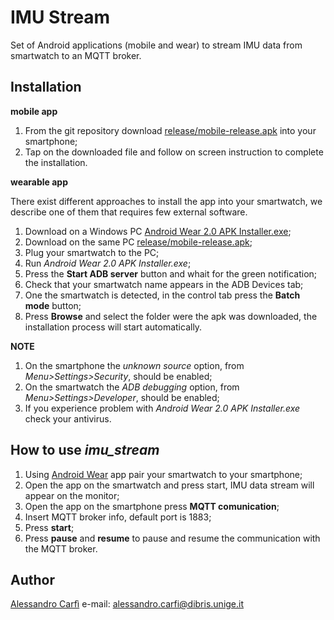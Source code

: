# IMU Stream
Set of Android applications (mobile and wear) to stream IMU data from smartwatch to an MQTT broker.
## Installation
**mobile app** 

1. From the git repository download [release/mobile-release.apk](https://github.com/EmaroLab/imu_stream/blob/master/release/mobile-release.apk) into your smartphone;
1. Tap on the downloaded file and follow on screen instruction to complete the installation.

**wearable app**

There exist different approaches to install the app into your smartwatch, we describe one of them that requires few external software.

1. Download on a Windows PC [Android Wear 2.0 APK Installer.exe](https://drive.google.com/file/d/0B12CIETdWT5vNzlwQl93NHcwVVk/view);
1. Download on the same PC [release/mobile-release.apk](https://github.com/EmaroLab/imu_stream/blob/master/release/mobile-release.apk);
1. Plug your smartwatch to the PC;
1. Run _Android Wear 2.0 APK Installer.exe_;
1. Press the **Start ADB server** button and whait for the green notification;
1. Check that your smartwatch name appears in the ADB Devices tab;
1. One the smartwatch is detected, in the control tab press the **Batch mode** button;
1. Press **Browse** and select the folder were the apk was downloaded, the installation process will start automatically.

**NOTE** 
1. On the smartphone the _unknown source_ option, from _Menu>Settings>Security_, should be enabled;  
1. On the smartwatch the _ADB debugging_ option, from _Menu>Settings>Developer_, should be enabled;
1. If you experience problem with _Android Wear 2.0 APK Installer.exe_ check your antivirus.

## How to use _imu_stream_

1. Using [Android Wear](https://play.google.com/store/apps/details?id=com.google.android.wearable.app&hl=it) app pair your smartwatch to your smartphone;
1. Open the app on the smartwatch and press start, IMU data stream will appear on the monitor;
1. Open the app on the smartphone press **MQTT comunication**;
1. Insert MQTT broker info, default port is 1883;
1. Press **start**;
1. Press **pause** and **resume** to pause and resume the communication with the MQTT broker.


## Author 

[Alessandro Carfì](https://github.com/ACarfi) e-mail: alessandro.carfi@dibris.unige.it
